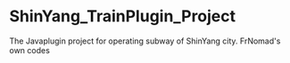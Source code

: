 # ShinYang_TrainPlugin_Project
The Javaplugin project for operating subway of ShinYang city.
FrNomad's own codes
